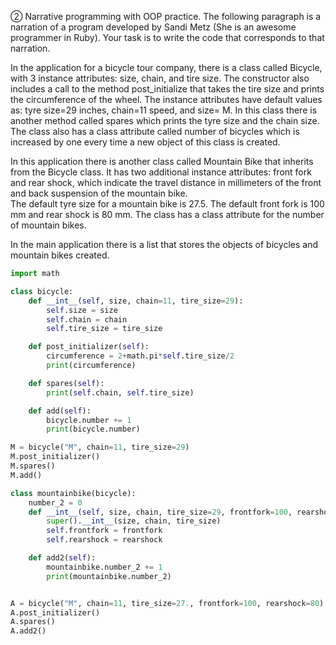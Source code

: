 ② Narrative programming with OOP practice. The following paragraph is a narration of a program developed by Sandi Metz (She is an awesome programmer in Ruby). 
Your task is to write the code that corresponds to that narration. 


In the application for a bicycle tour company, there is a class called Bicycle, with 3 instance attributes: size, chain, and tire size. 
The constructor also includes a call to the method post_initialize that takes the tire size and prints the circumference of the wheel. The instance attributes have default values as: tyre size=29 inches, chain=11 speed, and size= M. 
In this class there is another method called spares which prints the tyre size and the chain size. The class also has a class attribute called number of bicycles which is increased by one every time a new object of this class is created. 


In this application there is another class called Mountain Bike that inherits from the Bicycle class. 
It has two additional instance attributes: front fork and rear shock, which indicate the travel distance in millimeters of the front and back suspension of the mountain bike.  
The default tyre size for a mountain bike is 27.5. The default front fork is 100 mm and rear shock is 80 mm. The class has a class attribute for the number of mountain bikes.


In the main application there is a list that stores the objects of bicycles and mountain bikes created.

```.py
import math

class bicycle:
    def __int__(self, size, chain=11, tire_size=29):
        self.size = size
        self.chain = chain
        self.tire_size = tire_size

    def post_initializer(self):
        circumference = 2+math.pi*self.tire_size/2
        print(circumference)

    def spares(self):
        print(self.chain, self.tire_size)

    def add(self):
        bicycle.number += 1
        print(bicycle.number)

M = bicycle("M", chain=11, tire_size=29)
M.post_initializer()
M.spares()
M.add()

class mountainbike(bicycle):
    number_2 = 0
    def __int__(self, size, chain, tire_size=29, frontfork=100, rearshock=80):
        super().__int__(size, chain, tire_size)
        self.frontfork = frontfork
        self.rearshock = rearshock

    def add2(self):
        mountainbike.number_2 += 1
        print(mountainbike.number_2)


A = bicycle("M", chain=11, tire_size=27., frontfork=100, rearshock=80)
A.post_initializer()
A.spares()
A.add2()

```
